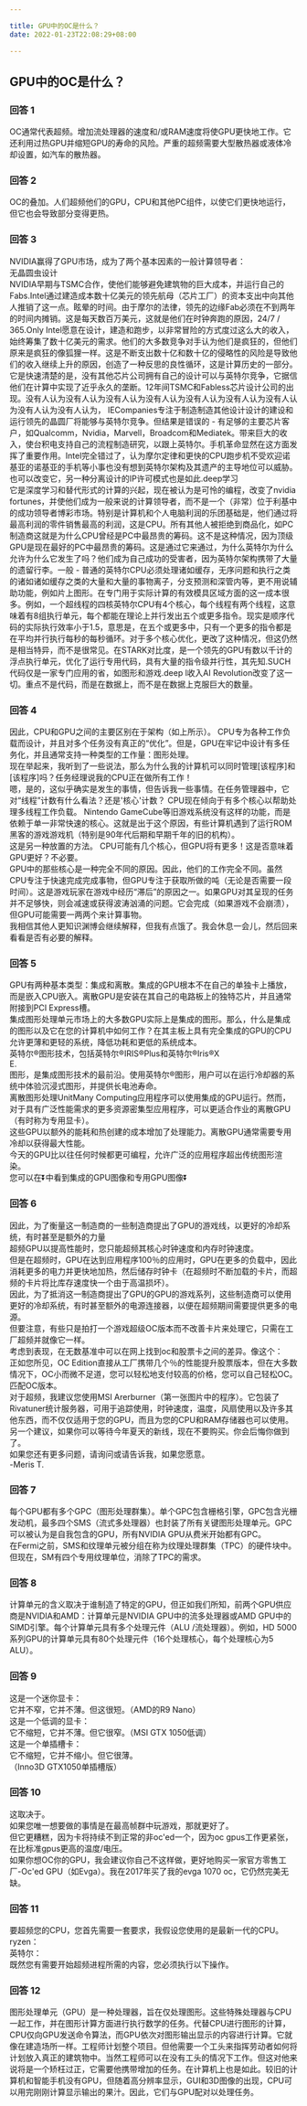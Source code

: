 ```yaml
---

title: GPU中的OC是什么？
date: 2022-01-23T22:08:29+08:00

---
```





## GPU中的OC是什么？  
### 回答 1
OC通常代表超频。增加流处理器的速度和/或RAM速度将使GPU更快地工作。它还利用过热GPU并缩短GPU的寿命的风险。严重的超频需要大型散热器或液体冷却设置，如汽车的散热器。  
### 回答 2
OC的叠加。人们超频他们的GPU，CPU和其他PC组件，以使它们更快地运行，但它也会导致部分变得更热。  
### 回答 3
NVIDIA赢得了GPU市场，成为了两个基本因素的一般计算领导者：  
无晶圆虫设计  
NVIDIA早期与TSMC合作，使他们能够避免建筑物的巨大成本，并运行自己的Fabs.Intel通过建造成本数十亿美元的领先航母（芯片工厂）的资本支出中向其他人推销了这一点。眩晕的时间。由于摩尔的法律，领先的边缘Fab必须在不到两年的时间内摊销。这是每天数百万美元，这就是他们在时钟奔跑的原因，24/7 / 365.Only Intel愿意在设计，建造和跑步，以非常冒险的方式度过这么大的收入，始终筹集了数十亿美元的需求。他们的大多数竞争对手认为他们是疯狂的，但他们原来是疯狂的像狐狸一样。这是不断支出数十亿和数十亿的侵略性的风险是导致他们的收入继续上升的原因，创造了一种反思的良性循环，这是计算历史的一部分。它是快速清楚的是，没有其他芯片公司拥有自己的设计可以与英特尔竞争，它据信他们在计算中实现了近乎永久的垄断。12年间TSMC和Fabless芯片设计公司的出现。没有人认为没有人认为没有人认为没有人认为没有人认为没有人认为没有人认为没有人认为没有人认为， IECompanies专注于制造制造其他设计设计的建设和运行领先的晶圆厂将能够与英特尔竞争。但结果是错误的 - 有足够的主要芯片客户，如Qualcomm，Nvidia，Marvell，Broadcom和Mediatek。带来巨大的收入，使台积电支持自己的流程制造研究，以跟上英特尔。手机革命显然在这方面发挥了重要作用。Intel完全错过了，认为摩尔定律和更快的CPU跑步机不受欢迎诺基亚的诺基亚的手机等小事也没有想到英特尔架构及其遗产的主导地位可以威胁。也可以改变它，另一种分离设计的IP许可模式也是如此.deep学习  
它是深度学习和替代形式的计算的兴起，现在被认为是可怜的编程，改变了nvidia fortunes，并使他们成为一般来说的计算领导者，而不是一个（非常）位于利基中的成功领导者博彩市场。特别是计算机和个人电脑利润的乐团基础是，他们通过将最高利润的零件销售最高的利润，这是CPU。所有其他人被拒绝到商品化，如PC制造商这就是为什么CPU曾经是PC中最昂贵的筹码。这不是这种情况，因为顶级GPU是现在最好的PC中最昂贵的筹码。这是通过它来通过，为什么英特尔为什么允许为什么它发生了吗？他们成为自己成功的受害者，因为英特尔架构携带了大量的遗留行李。一般 - 普通的英特尔CPU必须处理诸如缓存，无序问题和执行之类的诸如诸如缓存之类的大量和大量的事物离子，分支预测和深管内等，更不用说辅助功能，例如片上图形。在专门用于实际计算的有效模具区域方面的这一成本很多。例如，一个超线程的四核英特尔CPU有4个核心，每个线程有两个线程，这意味着有8组执行单元，每个都能在理论上并行发出五个或更多指令。现实是顺序代码的实际执行效率小于1.5，意思是，在五个或更多中，只有一个更多的指令都是在平均并行执行每秒的每秒循环。对于多个核心优化，更改了这种情况，但这仍然是相当特异，而不是很常见。在STARK对比度，是一个领先的GPU有数以千计的浮点执行单元，优化了运行专用代码，具有大量的指令级并行性，其先知.SUCH代码仅是一家专门应用的省，如图形和游戏.deep l收入AI Revolution改变了这一切。重点不是代码，而是在数据上，而不是在数据上克服巨大的数量。  
### 回答 4
因此，CPU和GPU之间的主要区别在于架构（如上所示）。 CPU专为各种工作负载而设计，并且对多个任务没有真正的“优化”。但是，GPU在牢记中设计有多任务化，并且通常支持一种类型的工作量：图形处理。  
现在举起来，我听到了一些说法，那么为什么我的计算机可以同时管理[该程序]和[该程序]吗？任务经理说我的CPU正在做所有工作！  
嗯，是的，这似乎确实是发生的事情，但告诉我一些事情。在任务管理器中，它对“线程”计数有什么看法？还是'核心'计数？ CPU现在倾向于有多个核心以帮助处理多线程工作负载。 Nintendo GameCube等旧游戏系统没有这样的功能，而是依赖于单一非常快速的核心。这就是出于这个原因，有些计算机遇到了运行ROM黑客的游戏游戏机（特别是90年代后期和早期千年的旧的机构）。  
这是另一种放置的方法。 CPU可能有几个核心，但GPU将有更多！这是否意味着GPU更好？不必要。  
GPU中的那些核心是一种完全不同的原因。因此，他们的工作完全不同。虽然CPU专注于快速完成完成事物，但GPU专注于获取所做的吨（无论是否需要一段时间）。这是游戏玩家在游戏中经历“滞后”的原因之一。如果GPU对其呈现的任务并不足够快，则会减速或获得波涛汹涌的问题。它会完成（如果游戏不会崩溃），但GPU可能需要一两两个来计算事物。  
我相信其他人更知识渊博会继续解释，但我有点饿了。我会休息一会儿，然后回来看看是否有必要的解释。  
### 回答 5
GPU有两种基本类型：集成和离散。集成的GPU根本不在自己的单独卡上播放，而是嵌入CPU嵌入。离散GPU是安装在其自己的电路板上的独特芯片，并且通常附接到PCI Express槽。  
集成图形处理单元市场上的大多数GPU实际上是集成的图形。那么，什么是集成的图形以及它在您的计算机中如何工作？在其主板上具有完全集成的GPU的CPU允许更薄和更轻的系统，降低功耗和更低的系统成本。  
英特尔®图形技术，包括英特尔®IRIS®Plus和英特尔®Iris®X  
E.  
图形，是集成图形技术的最前沿。使用英特尔®图形，用户可以在运行冷却器的系统中体验沉浸式图形，并提供长电池寿命。  
离散图形处理UnitMany Computing应用程序可以使用集成的GPU运行。然而，对于具有广泛性能需求的更多资源密集型应用程序，可以更适合作业的离散GPU（有时称为专用显卡）。  
这些GPU以额外的能耗和热创建的成本增加了处理能力。离散GPU通常需要专用冷却以获得最大性能。  
今天的GPU比以往任何时候都更可编程，允许广泛的应用程序超出传统图形渲染。  
您可以在⏬中看到集成的GPU图像和专用GPU图像⏬  
### 回答 6
因此，为了衡量这一制造商的一些制造商提出了GPU的游戏线，以更好的冷却系统，有时甚至是额外的力量  
超频GPU以提高性能时，您只能超频其核心时钟速度和内存时钟速度。  
但是在超频时，GPU在达到应用程序100％的应用时，GPU在更多的负载中，因此消耗更多的电力并更快地加热，然后储存时钟卡（在超频时不断加载的卡片，而超频的卡片将比库存速度快一个由于高温损坏）。  
因此，为了抵消这一制造商提出了GPU的GPU的游戏系列，这些制造商可以使用更好的冷却系统，有时甚至额外的电源连接器，以便在超频期间需要提供更多的电源。  
但要注意，有些只是拍打一个游戏超级OC版本而不改善卡片来处理它，只需在工厂超频并就像它一样。  
考虑到表现，在无数基准中可以在网上找到oc和股票卡之间的差异。像这个：  
正如您所见，OC Edition直接从工厂携带几个％的性能提升股票版本，但在大多数情况下，OC小而微不足道，您可以轻松地支付较高的价格，您可以自己轻松OC。匹配OC版本。  
对于超频，我建议您使用MSI Arerburner（第一张图片中的程序）。它包装了Rivatuner统计服务器，可用于追踪使用，时钟速度，温度，风扇使用以及许多其他东西，而不仅仅适用于您的GPU，而且为您的CPU和RAM存储器也可以使用。  
另一个建议，如果你可以等待今年夏天的新线，现在不要购买。你会后悔你做到了。  
如果您还有更多问题，请询问或请告诉我，如果您愿意。  
-Meris T.  
### 回答 7
每个GPU都有多个GPC（图形处理群集）。单个GPC包含栅格引擎，GPC包含光栅发动机，最多四个SMS（流式多处理器）也封装了所有关键图形处理单元。GPC可以被认为是自我包含的GPU，所有NVIDIA GPU从费米开始都有GPC。  
在Fermi之前，SMS和纹理单元被分组在称为纹理处理群集（TPC）的硬件块中。但现在，SM有四个专用纹理单位，消除了TPC的需求。  
### 回答 8
计算单元的含义取决于谁制造了特定的GPU，但正如我们所知，前两个GPU供应商是NVIDIA和AMD：计算单元是NVIDIA GPU中的流多处理器或AMD GPU中的SIMD引擎。每个计算单元具有多个处理元件（ALU /流处理器）。例如，HD 5000系列GPU的计算单元具有80个处理元件（16个处理核心，每个处理核心为5 ALU）。  
### 回答 9
这是一个迷你显卡：  
它并不窄，它并不薄。但这很短。（AMD的R9 Nano）  
这是一个低调的显卡：  
它不缩短，它并不薄。但它很窄。（MSI GTX 1050低调）  
这是一个单插槽卡：  
它不缩短，它并不缩小。但它很薄。  
（Inno3D GTX1050单插槽版）  
### 回答 10
这取决于。  
如果您唯一想要做的事情是在最高帧群中玩游戏，那就更好了。  
但它更糟糕，因为卡将持续不到正常的非oc'ed一个，因为oc gpus工作更紧张，在比标准gpus更高的温度/电压。  
如果你想OC你的GPU，我会建议你自己不这样做，更好地购买一家官方零售工厂-Oc'ed GPU（如Evga）。我在2017年买了我的evga 1070 oc，它仍然完美无缺。  
### 回答 11
要超频您的CPU，您首先需要一套要求，我假设您使用的是最新一代的CPU。  
ryzen：  
英特尔：  
既然您有需要开始超频进程所需的内容，您必须执行以下操作。  
### 回答 12
图形处理单元（GPU）是一种处理器，旨在仅处理图形。这些特殊处理器与CPU一起工作，并在图形计算方面进行执行数学的任务。代替CPU进行图形的计算，CPU仅向GPU发送命令算法，而GPU依次对图形输出显示的内容进行计算。它就像在建造场所一样。工程师计划整个项目。但他需要一个工头来指挥劳动者如何将计划放入真正的建筑物中。当然工程师可以在没有工头的情况下工作。但这对他来说将是一个矫枉过正，它需要他携带增加的任务。在计算机上也是如此。较旧的计算机和智能手机没有GPU，但随着高分辨率显示，GUI和3D图像的出现，CPU可以用完刚刚计算显示输出的果汁。因此，它们与GPU配对以处理任务。  

